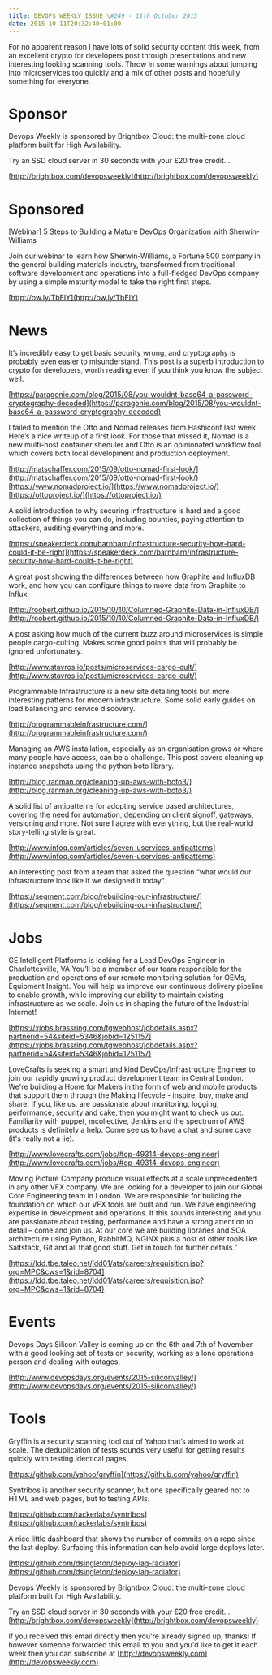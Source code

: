 ```yaml
---
title: DEVOPS WEEKLY ISSUE \#249 - 11th October 2015 
date: 2015-10-11T20:32:40+01:00
---
```


For no apparent reason I have lots of solid security content this week, from an excellent crypto for developers post through presentations and new interesting looking scanning tools. Throw in some warnings about jumping into microservices too quickly and a mix of other posts and hopefully something for everyone.


Sponsor
======

Devops Weekly is sponsored by Brightbox Cloud: the multi-zone cloud platform built for High Availability.

Try an SSD cloud server in 30 seconds with your £20 free credit…

[http://brightbox.com/devopsweekly](http://brightbox.com/devopsweekly)


Sponsored
========

[Webinar] 5 Steps to Building a Mature DevOps Organization with Sherwin-Williams

Join our webinar to learn how Sherwin-Williams, a Fortune 500 company in the general building materials industry, transformed from traditional software development and operations into a full-fledged DevOps company by using a simple maturity model to take the right first steps.

[http://ow.ly/TbFIY](http://ow.ly/TbFIY)


News
====

It’s incredibly easy to get basic security wrong, and cryptography is probably even easier to misunderstand. This post is a superb introduction to crypto for developers, worth reading even if you think you know the subject well.

[https://paragonie.com/blog/2015/08/you-wouldnt-base64-a-password-cryptography-decoded](https://paragonie.com/blog/2015/08/you-wouldnt-base64-a-password-cryptography-decoded)


I failed to mention the Otto and Nomad releases from Hashiconf last week. Here’s a nice writeup of a first look. For those that missed it, Nomad is a new multi-host container sheduler and Otto is an opinionated workflow tool which covers both local development and production deployment.

[http://matschaffer.com/2015/09/otto-nomad-first-look/](http://matschaffer.com/2015/09/otto-nomad-first-look/)
[https://www.nomadproject.io/](https://www.nomadproject.io/)
[https://ottoproject.io/](https://ottoproject.io/)


A solid introduction to why securing infrastructure is hard and a good collection of things you can do, including bounties, paying attention to attackers, auditing everything and more.

[https://speakerdeck.com/barnbarn/infrastructure-security-how-hard-could-it-be-right](https://speakerdeck.com/barnbarn/infrastructure-security-how-hard-could-it-be-right)


A great post showing the differences between how Graphite and InfluxDB work, and how you can configure things to move data from Graphite to Influx.

[http://roobert.github.io/2015/10/10/Columned-Graphite-Data-in-InfluxDB/](http://roobert.github.io/2015/10/10/Columned-Graphite-Data-in-InfluxDB/)


A post asking how much of the current buzz around microservices is simple people cargo-culting. Makes some good points that will probably be ignored unfortunately.

[http://www.stavros.io/posts/microservices-cargo-cult/](http://www.stavros.io/posts/microservices-cargo-cult/)


Programmable Infrastructure is a new site detailing tools but more interesting patterns for modern infrastructure. Some solid early guides on load balancing and service discovery.

[http://programmableinfrastructure.com/](http://programmableinfrastructure.com/)


Managing an AWS installation, especially as an organisation grows or where many people have access, can be a challenge. This post covers cleaning up instance snapshots using the python boto library.

[http://blog.ranman.org/cleaning-up-aws-with-boto3/](http://blog.ranman.org/cleaning-up-aws-with-boto3/)


A solid list of antipatterns for adopting service based architectures, covering the need for automation, depending on client signoff, gateways, versioning and more. Not sure I agree with everything, but the real-world story-telling style is great.

[http://www.infoq.com/articles/seven-uservices-antipatterns](http://www.infoq.com/articles/seven-uservices-antipatterns)


An interesting post from a team that asked the question “what would our infrastructure look like if we designed it today”.

[https://segment.com/blog/rebuilding-our-infrastructure/](https://segment.com/blog/rebuilding-our-infrastructure/)


Jobs
====

GE Intelligent Platforms is looking for a Lead DevOps Engineer in Charlottesville, VA
You’ll be a member of our team responsible for the production and operations of our remote monitoring solution for OEMs, Equipment Insight. You will help us improve our continuous delivery pipeline to enable growth, while improving our ability to maintain existing infrastructure as we scale.  Join us in shaping the future of the Industrial Internet!

[https://xjobs.brassring.com/tgwebhost/jobdetails.aspx?partnerid=54&siteid=5346&jobid=1251157](https://xjobs.brassring.com/tgwebhost/jobdetails.aspx?partnerid=54&siteid=5346&jobid=1251157)


LoveCrafts is seeking a smart and kind DevOps/Infrastructure Engineer to join our rapidly growing product development team in Central London. We're building a Home for Makers in the form of web and mobile products that support them through the Making lifecycle - inspire, buy, make and share. If you, like us, are passionate about monitoring, logging, performance, security and cake, then you might want to check us out. Familiarity with puppet, mcollective, Jenkins and the spectrum of AWS products is definitely a help. Come see us to have a chat and some cake (it's really not a lie).

[http://www.lovecrafts.com/jobs/#op-49314-devops-engineer](http://www.lovecrafts.com/jobs/#op-49314-devops-engineer)


Moving Picture Company produce visual effects at a scale unprecedented in any other VFX company. We are looking for a developer to join our Global Core Engineering team in London. We are responsible for building the foundation on which our VFX tools are built and run. We have engineering expertise in development and operations. If this sounds interesting and you are passionate about testing, performance and have a strong attention to detail – come and join us. At our core we are building libraries and SOA architecture using Python, RabbitMQ, NGINX plus a host of other tools like Saltstack, Git and all that good stuff. Get in touch for further details.”

[https://ldd.tbe.taleo.net/ldd01/ats/careers/requisition.jsp?org=MPC&cws=1&rid=8704](https://ldd.tbe.taleo.net/ldd01/ats/careers/requisition.jsp?org=MPC&cws=1&rid=8704)


Events
======

Devops Days Silicon Valley is coming up on the 6th and 7th of November with a good looking set of tests on security, working as a lone operations person and dealing with outages.

[http://www.devopsdays.org/events/2015-siliconvalley/](http://www.devopsdays.org/events/2015-siliconvalley/)


Tools
=====

Gryffin is a security scanning tool out of Yahoo that’s aimed to work at scale. The deduplication of tests sounds very useful for getting results quickly with testing identical pages.

[https://github.com/yahoo/gryffin](https://github.com/yahoo/gryffin)


Syntribos is another security scanner, but one specifically geared not to HTML and web pages, but to testing APIs.

[https://github.com/rackerlabs/syntribos](https://github.com/rackerlabs/syntribos)


A nice little dashboard that shows the number of commits on a repo since the last deploy. Surfacing this information can help avoid large deploys later.

[https://github.com/dsingleton/deploy-lag-radiator](https://github.com/dsingleton/deploy-lag-radiator)


Devops Weekly is sponsored by Brightbox Cloud: the multi-zone cloud platform built for High Availability.

Try an SSD cloud server in 30 seconds with your £20 free credit…
[http://brightbox.com/devopsweekly](http://brightbox.com/devopsweekly)


If you received this email directly then you're already signed up, thanks! If however someone forwarded this email to you and you'd like to get it each week then you can subscribe at [http://devopsweekly.com](http://devopsweekly.com)

